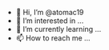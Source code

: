 - 👋 Hi, I’m @atomac19
- 👀 I’m interested in ...
- 🌱 I’m currently learning ...
- 📫 How to reach me ...


<!---
atomac19/atomac19 is a ✨ special ✨ repository because its `README.md` (this file) appears on your GitHub profile.
You can click the Preview link to take a look at your changes.
--->
